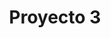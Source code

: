 ---
slug: Proyecto3
title: Proyecto 3
company: CUMTUAL
img: galeria2.webp
description: Tercer Proyecto
---